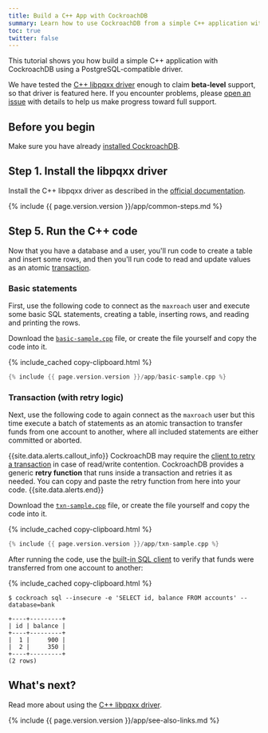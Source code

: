 ```yaml
---
title: Build a C++ App with CockroachDB
summary: Learn how to use CockroachDB from a simple C++ application with a low-level client driver.
toc: true
twitter: false
---
```


This tutorial shows you how build a simple C++ application with CockroachDB using a PostgreSQL-compatible driver.

We have tested the [C++ libpqxx driver](https://github.com/jtv/libpqxx) enough to claim **beta-level** support, so that driver is featured here. If you encounter problems, please [open an issue](https://github.com/cockroachdb/cockroach/issues/new) with details to help us make progress toward full support.


## Before you begin

Make sure you have already [installed CockroachDB](install-cockroachdb.html).

## Step 1. Install the libpqxx driver

Install the C++ libpqxx driver as described in the [official documentation](https://github.com/jtv/libpqxx).

{% include {{ page.version.version }}/app/common-steps.md %}

## Step 5. Run the C++ code

Now that you have a database and a user, you'll run code to create a table and insert some rows, and then you'll run code to read and update values as an atomic [transaction](transactions.html).

### Basic statements

First, use the following code to connect as the `maxroach` user and execute some basic SQL statements, creating a table, inserting rows, and reading and printing the rows.

Download the <a href="https://raw.githubusercontent.com/cockroachdb/docs/master/_includes/{{ page.version.version }}/app/basic-sample.cpp" download><code>basic-sample.cpp</code></a> file, or create the file yourself and copy the code into it.

{% include_cached copy-clipboard.html %}
~~~ cpp
{% include {{ page.version.version }}/app/basic-sample.cpp %}
~~~

### Transaction (with retry logic)

Next, use the following code to again connect as the `maxroach` user but this time execute a batch of statements as an atomic transaction to transfer funds from one account to another, where all included statements are either committed or aborted.

{{site.data.alerts.callout_info}}
CockroachDB may require the [client to retry a transaction](transactions.html#transaction-retries) in case of read/write contention. CockroachDB provides a generic **retry function** that runs inside a transaction and retries it as needed. You can copy and paste the retry function from here into your code.
{{site.data.alerts.end}}

Download the <a href="https://raw.githubusercontent.com/cockroachdb/docs/master/_includes/{{ page.version.version }}/app/txn-sample.cpp" download><code>txn-sample.cpp</code></a> file, or create the file yourself and copy the code into it.

{% include_cached copy-clipboard.html %}
~~~ cpp
{% include {{ page.version.version }}/app/txn-sample.cpp %}
~~~

After running the code, use the [built-in SQL client](use-the-built-in-sql-client.html) to verify that funds were transferred from one account to another:

{% include_cached copy-clipboard.html %}
~~~ shell
$ cockroach sql --insecure -e 'SELECT id, balance FROM accounts' --database=bank
~~~

~~~
+----+---------+
| id | balance |
+----+---------+
|  1 |     900 |
|  2 |     350 |
+----+---------+
(2 rows)
~~~

## What's next?

Read more about using the [C++ libpqxx driver](https://github.com/jtv/libpqxx).

{% include {{ page.version.version }}/app/see-also-links.md %}

